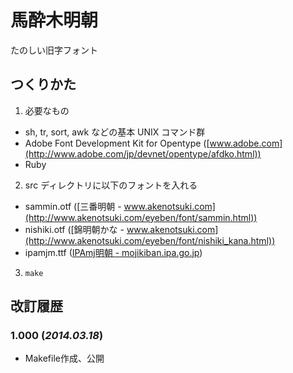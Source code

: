 # 馬酔木明朝

たのしい旧字フォント

## つくりかた

1. 必要なもの
  - sh, tr, sort, awk などの基本 UNIX コマンド群
  - Adobe Font Development Kit for Opentype ([www.adobe.com](http://www.adobe.com/jp/devnet/opentype/afdko.html))
  - Ruby
2. src ディレクトリに以下のフォントを入れる
  - sammin.otf ([三番明朝 - www.akenotsuki.com](http://www.akenotsuki.com/eyeben/font/sammin.html))
  - nishiki.otf ([錦明朝かな - www.akenotsuki.com](http://www.akenotsuki.com/eyeben/font/nishiki_kana.html))
  - ipamjm.ttf ([IPAmj明朝 - mojikiban.ipa.go.jp](http://mojikiban.ipa.go.jp/1300.html))
3. `make`

## 改訂履歴

### 1.000 (*2014.03.18*)
- Makefile作成、公開
